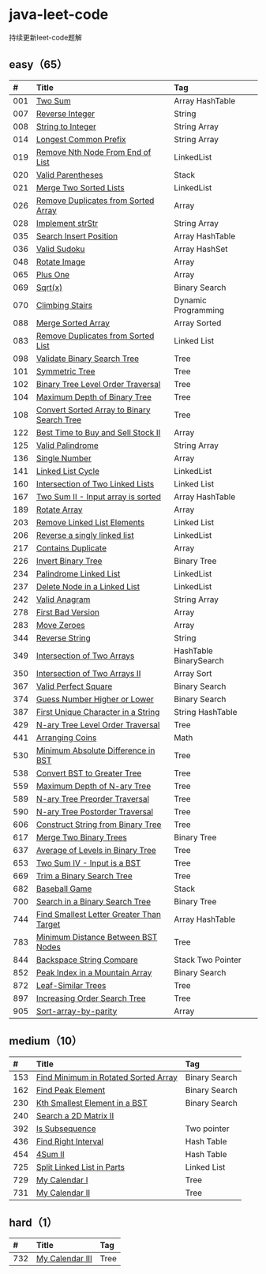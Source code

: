 # java-leet-code
持续更新leet-code题解

## easy（65）

| #    | Title                                          		  | Tag                                      |
| :--- | :------------------------------------------------------- | :--------------------------------------- |
| 001  | [Two Sum][001]                                           | Array HashTable 
| 007  | [Reverse Integer][007]                                   | String 
| 008  | [String to Integer][008]                                 | String Array
| 014  | [Longest Common Prefix][014]                             | String Array
| 019  | [Remove Nth Node From End of List][019]                  | LinkedList
| 020  | [Valid Parentheses][020]                                 | Stack
| 021  | [Merge Two Sorted Lists][021]                            | LinkedList
| 026  | [Remove Duplicates from Sorted Array][026]               | Array 
| 028  | [Implement strStr][028]                                  | String Array
| 035  | [Search Insert Position][035]                            | Array HashTable                                    
| 036  | [Valid Sudoku][036]                                      | Array HashSet
| 048  | [Rotate Image][048]                                      | Array
| 065  | [Plus One][065]                                          | Array
| 069  | [Sqrt(x)][069]                                           | Binary Search                                   
| 070  | [Climbing Stairs][070]                                   | Dynamic Programming                                   
| 088  | [Merge Sorted Array][088]                                | Array Sorted
| 083  | [Remove Duplicates from Sorted List][083]                | Linked List                                   
| 098  | [Validate Binary Search Tree][098]                       | Tree 
| 101  | [Symmetric Tree][101]                       			  | Tree     
| 102  | [Binary Tree Level Order Traversal][102]                 | Tree                                   
| 104  | [Maximum Depth of Binary Tree][104]                      | Tree                                   
| 108  | [Convert Sorted Array to Binary Search Tree][108]        | Tree                                   
| 122  | [Best Time to Buy and Sell Stock II][122]                | Array 
| 125  | [Valid Palindrome][125]                                  | String Array 
| 136  | [Single Number][136]                                     | Array            
| 141  | [Linked List Cycle][141]                                 | LinkedList
| 160  | [Intersection of Two Linked Lists][160]                  | Linked List                                   
| 167  | [Two Sum II - Input array is sorted][167]                | Array HashTable                                    
| 189  | [Rotate Array][189]                                      | Array   
| 203  | [Remove Linked List Elements][203]                       | Linked List                                    
| 206  | [Reverse a singly linked list][206]                      | LinkedList   
| 217  | [Contains Duplicate][217]                                | Array
| 226  | [Invert Binary Tree][226]                                | Binary Tree
| 234  | [Palindrome Linked List][234]                            | LinkedList
| 237  | [Delete Node in a Linked List][237]                      | LinkedList
| 242  | [Valid Anagram][242]                                     | String Array 
| 278  | [First Bad Version][278]                                 | Array 
| 283  | [Move Zeroes][283]                                		  | Array  
| 344  | [Reverse String][344]                                	  | String
| 349  | [Intersection of Two Arrays][349]                        | HashTable BinarySearch                                   
| 350  | [Intersection of Two Arrays II][350]                     | Array Sort                                  
| 367  | [Valid Perfect Square][367]                              | Binary Search                                  
| 374  | [Guess Number Higher or Lower][374]                      | Binary Search                                  
| 387  | [First Unique Character in a String][387]                | String HashTable
| 429  | [N-ary Tree Level Order Traversal][429]                  | Tree
| 441  | [Arranging Coins][441]                                   | Math                                  
| 530  | [Minimum Absolute Difference in BST][530]                | Tree                                   
| 538  | [Convert BST to Greater Tree][538]                       | Tree                                   
| 559  | [Maximum Depth of N-ary Tree][559]                       | Tree                                   
| 589  | [N-ary Tree Preorder Traversal][589]                     | Tree
| 590  | [N-ary Tree Postorder Traversal][590]                    | Tree
| 606  | [Construct String from Binary Tree][606]                 | Tree
| 617  | [Merge Two Binary Trees][617]                            | Binary Tree
| 637  | [Average of Levels in Binary Tree][637]                  | Tree
| 653  | [Two Sum IV - Input is a BST][653]                       | Tree
| 669  | [Trim a Binary Search Tree][669]                         | Tree
| 682  | [Baseball Game][682]                                     | Stack                                   
| 700  | [Search in a Binary Search Tree][700]                    | Binary Tree                                   
| 744  | [Find Smallest Letter Greater Than Target][744]          | Array HashTable                                   
| 783  | [Minimum Distance Between BST Nodes][783]                | Tree                                   
| 844  | [Backspace String Compare][844]                          | Stack Two Pointer                                   
| 852  | [Peak Index in a Mountain Array][852]                    | Binary Search                                   
| 872  | [Leaf-Similar Trees][872]                                | Tree                                   
| 897  | [Increasing Order Search Tree][897]                      | Tree                                   
| 905  | [Sort-array-by-parity][905]                              | Array


## medium（10）

| #    | Title                                          		  | Tag                                      |
| :--- | :------------------------------------------------------- | :--------------------------------------- |
| 153  | [Find Minimum in Rotated Sorted Array][153]              | Binary Search                                   
| 162  | [Find Peak Element][162]                                 | Binary Search                                   
| 230  | [Kth Smallest Element in a BST][230]                	  | Binary Search                                   
| 240  | [Search a 2D Matrix II][240]                	          |                                    
| 392  | [Is Subsequence][392]                	                  | Two pointer                                  
| 436  | [Find Right Interval][436]                	              | Hash Table                                 
| 454  | [4Sum II][454]                					          | Hash Table                                   
| 725  | [Split Linked List in Parts][725]                		  | Linked List                                   
| 729  | [My Calendar I][729]                					  | Tree                                   
| 731  | [My Calendar II][731]                					  | Tree                                   


## hard（1）

| #    | Title                                          		  | Tag                                      |
| :--- | :------------------------------------------------------- | :--------------------------------------- |
| 732  | [My Calendar III][732]                					  | Tree           

[001]: https://github.com/mcrwayfun/java-leet-code/blob/master/doc/easy/001/README.md
[007]: https://github.com/mcrwayfun/java-leet-code/blob/master/doc/easy/007/README.md
[008]: https://github.com/mcrwayfun/java-leet-code/blob/master/doc/easy/008/README.md
[014]: https://github.com/mcrwayfun/java-leet-code/blob/master/doc/easy/014/README.md
[019]: https://github.com/mcrwayfun/java-leet-code/blob/master/doc/easy/019/README.md
[020]: https://github.com/mcrwayfun/java-leet-code/blob/master/doc/easy/020/README.md
[021]: https://github.com/mcrwayfun/java-leet-code/blob/master/doc/easy/021/README.md
[026]: https://github.com/mcrwayfun/java-leet-code/blob/master/doc/easy/026/README.md
[028]: https://github.com/mcrwayfun/java-leet-code/blob/master/doc/easy/028/README.md
[035]: https://github.com/mcrwayfun/java-leet-code/blob/master/doc/easy/035/README.md
[036]: https://github.com/mcrwayfun/java-leet-code/blob/master/doc/easy/036/README.md
[048]: https://github.com/mcrwayfun/java-leet-code/blob/master/doc/easy/048/README.md
[065]: https://github.com/mcrwayfun/java-leet-code/blob/master/doc/easy/065/README.md
[069]: https://github.com/mcrwayfun/java-leet-code/blob/master/doc/easy/069/README.md
[070]: https://github.com/mcrwayfun/java-leet-code/blob/master/doc/easy/070/README.md
[083]: https://github.com/mcrwayfun/java-leet-code/blob/master/doc/easy/083/README.md
[088]: https://github.com/mcrwayfun/java-leet-code/blob/master/doc/easy/088/README.md
[098]: https://github.com/mcrwayfun/java-leet-code/blob/master/doc/easy/098/README.md
[101]: https://github.com/mcrwayfun/java-leet-code/blob/master/doc/easy/101/README.md
[102]: https://github.com/mcrwayfun/java-leet-code/blob/master/doc/easy/102/README.md
[104]: https://github.com/mcrwayfun/java-leet-code/blob/master/doc/easy/104/README.md
[108]: https://github.com/mcrwayfun/java-leet-code/blob/master/doc/easy/108/README.md
[122]: https://github.com/mcrwayfun/java-leet-code/blob/master/doc/easy/122/README.md
[125]: https://github.com/mcrwayfun/java-leet-code/blob/master/doc/easy/125/README.md
[136]: https://github.com/mcrwayfun/java-leet-code/blob/master/doc/easy/136/README.md
[141]: https://github.com/mcrwayfun/java-leet-code/blob/master/doc/easy/141/README.md
[153]: https://github.com/mcrwayfun/java-leet-code/blob/master/doc/medium/153/README.md
[160]: https://github.com/mcrwayfun/java-leet-code/blob/master/doc/easy/160/README.md
[162]: https://github.com/mcrwayfun/java-leet-code/blob/master/doc/medium/162/README.md
[167]: https://github.com/mcrwayfun/java-leet-code/blob/master/doc/easy/167/README.md
[189]: https://github.com/mcrwayfun/java-leet-code/blob/master/doc/easy/189/README.md
[203]: https://github.com/mcrwayfun/java-leet-code/blob/master/doc/easy/203/README.md
[206]: https://github.com/mcrwayfun/java-leet-code/blob/master/doc/easy/206/README.md
[217]: https://github.com/mcrwayfun/java-leet-code/blob/master/doc/easy/217/README.md
[226]: https://github.com/mcrwayfun/java-leet-code/blob/master/doc/easy/226/README.md
[230]: https://github.com/mcrwayfun/java-leet-code/blob/master/doc/medium/230/README.md
[234]: https://github.com/mcrwayfun/java-leet-code/blob/master/doc/easy/234/README.md
[237]: https://github.com/mcrwayfun/java-leet-code/blob/master/doc/easy/237/README.md
[240]: https://github.com/mcrwayfun/java-leet-code/blob/master/doc/medium/240/README.md
[242]: https://github.com/mcrwayfun/java-leet-code/blob/master/doc/easy/242/README.md
[278]: https://github.com/mcrwayfun/java-leet-code/blob/master/doc/easy/278/README.md
[283]: https://github.com/mcrwayfun/java-leet-code/blob/master/doc/easy/283/README.md
[344]: https://github.com/mcrwayfun/java-leet-code/blob/master/doc/easy/344/README.md
[349]: https://github.com/mcrwayfun/java-leet-code/blob/master/doc/easy/349/README.md
[350]: https://github.com/mcrwayfun/java-leet-code/blob/master/doc/easy/350/README.md
[367]: https://github.com/mcrwayfun/java-leet-code/blob/master/doc/easy/367/README.md
[374]: https://github.com/mcrwayfun/java-leet-code/blob/master/doc/easy/374/README.md
[387]: https://github.com/mcrwayfun/java-leet-code/blob/master/doc/easy/387/README.md
[392]: https://github.com/mcrwayfun/java-leet-code/blob/master/doc/medium/392/README.md
[429]: https://github.com/mcrwayfun/java-leet-code/blob/master/doc/medium/429/README.md
[436]: https://github.com/mcrwayfun/java-leet-code/blob/master/doc/medium/436/README.md
[441]: https://github.com/mcrwayfun/java-leet-code/blob/master/doc/easy/441/README.md
[454]: https://github.com/mcrwayfun/java-leet-code/blob/master/doc/medium/454/README.md
[530]: https://github.com/mcrwayfun/java-leet-code/blob/master/doc/easy/530/README.md
[538]: https://github.com/mcrwayfun/java-leet-code/blob/master/doc/easy/538/README.md
[559]: https://github.com/mcrwayfun/java-leet-code/blob/master/doc/easy/559/README.md
[589]: https://github.com/mcrwayfun/java-leet-code/blob/master/doc/easy/589/README.md
[590]: https://github.com/mcrwayfun/java-leet-code/blob/master/doc/easy/590/README.md
[606]: https://github.com/mcrwayfun/java-leet-code/blob/master/doc/easy/606/README.md
[617]: https://github.com/mcrwayfun/java-leet-code/blob/master/doc/easy/617/README.md
[637]: https://github.com/mcrwayfun/java-leet-code/blob/master/doc/easy/637/README.md
[653]: https://github.com/mcrwayfun/java-leet-code/blob/master/doc/easy/653/README.md
[669]: https://github.com/mcrwayfun/java-leet-code/blob/master/doc/easy/669/README.md
[682]: https://github.com/mcrwayfun/java-leet-code/blob/master/doc/easy/682/README.md
[700]: https://github.com/mcrwayfun/java-leet-code/blob/master/doc/easy/700/README.md
[725]: https://github.com/mcrwayfun/java-leet-code/blob/master/doc/medium/725/README.md
[729]: https://github.com/mcrwayfun/java-leet-code/blob/master/doc/medium/729/README.md
[731]: https://github.com/mcrwayfun/java-leet-code/blob/master/doc/medium/731/README.md
[732]: https://github.com/mcrwayfun/java-leet-code/blob/master/doc/hard/732/README.md
[744]: https://github.com/mcrwayfun/java-leet-code/blob/master/doc/easy/744/README.md
[783]: https://github.com/mcrwayfun/java-leet-code/blob/master/doc/easy/783/README.md
[844]: https://github.com/mcrwayfun/java-leet-code/blob/master/doc/easy/844/README.md
[852]: https://github.com/mcrwayfun/java-leet-code/blob/master/doc/easy/852/README.md
[872]: https://github.com/mcrwayfun/java-leet-code/blob/master/doc/easy/872/README.md
[897]: https://github.com/mcrwayfun/java-leet-code/blob/master/doc/easy/897/README.md
[905]: https://github.com/mcrwayfun/java-leet-code/blob/master/doc/easy/905/README.md